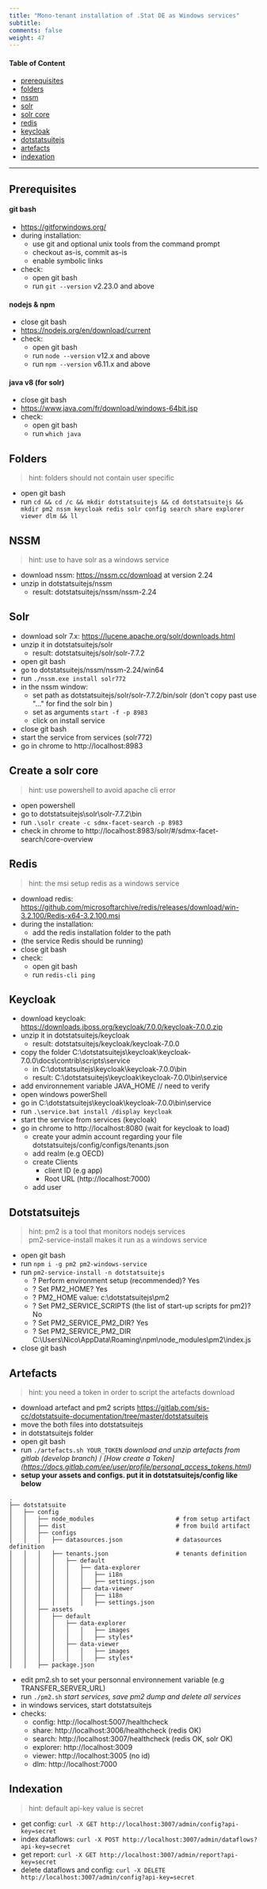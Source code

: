 ```yaml
---
title: "Mono-tenant installation of .Stat DE as Windows services"
subtitle: 
comments: false
weight: 47
---
```


#### Table of Content
- [prerequisites](#prerequisites)
- [folders](#folders)
- [nssm](#nssm)
- [solr](#solr)
- [solr core](#create-a-solr-core)
- [redis](#redis)
- [keycloak](#keycloak)
- [dotstatsuitejs](#dotstatsuitejs)
- [artefacts](#artefacts)
- [indexation](#indexation)

---

## Prerequisites
#### git bash
- https://gitforwindows.org/
- during installation:
  - use git and optional unix tools from the command prompt
  - checkout as-is, commit as-is
  - enable symbolic links
- check:
  - open git bash
  - run `git --version` v2.23.0 and above

#### nodejs & npm
- close git bash
- https://nodejs.org/en/download/current
- check:
  - open git bash
  - run `node --version` v12.x and above
  - run `npm --version` v6.11.x and above

#### java v8 (for solr)
- close git bash
- https://www.java.com/fr/download/windows-64bit.jsp
- check:
  - open git bash
  - run `which java`

## Folders
> hint: folders should not contain user specific

- open git bash
- run `cd && cd /c && mkdir dotstatsuitejs && cd dotstatsuitejs && mkdir pm2 nssm keycloak redis solr config search share explorer viewer dlm && ll`

## NSSM
> hint: use to have solr as a windows service

- download nssm: https://nssm.cc/download at version 2.24
- unzip in dotstatsuitejs/nssm
  - result: dotstatsuitejs/nssm/nssm-2.24

## Solr
- download solr 7.x: https://lucene.apache.org/solr/downloads.html
- unzip it in dotstatsuitejs/solr
  - result: dotstatsuitejs/solr/solr-7.7.2
- open git bash
- go to dotstatsuitejs/nssm/nssm-2.24/win64
- run `./nssm.exe install solr772`
- in the nssm window:
  - set path as dotstatsuitejs/solr/solr-7.7.2/bin/solr (don't copy past use "..." for find the solr bin )
  - set as arguments `start -f -p 8983`
  - click on install service
- close git bash
- start the service from services (solr772)
- go in chrome to http://localhost:8983

## Create a solr core
> hint: use powershell to avoid apache cli error

- open powershell
- go to dotstatsuitejs\solr\solr-7.7.2\bin
- run `.\solr create -c sdmx-facet-search -p 8983`
- check in chrome to http://localhost:8983/solr/#/sdmx-facet-search/core-overview

## Redis
> hint: the msi setup redis as a windows service

- download redis: https://github.com/microsoftarchive/redis/releases/download/win-3.2.100/Redis-x64-3.2.100.msi
- during the installation:
  - add the redis installation folder to the path
- (the service Redis should be running)
- close git bash
- check:
  - open git bash
  - run `redis-cli ping`

## Keycloak

- download keycloak: https://downloads.jboss.org/keycloak/7.0.0/keycloak-7.0.0.zip
- unzip it in dotstatsuitejs/keycloak
  - result: dotstatsuitejs/keycloak/keycloak-7.0.0
- copy the folder C:\dotstatsuitejs\keycloak\keycloak-7.0.0\docs\contrib\scripts\service
  - in C:\dotstatsuitejs\keycloak\keycloak-7.0.0\bin
  - result: C:\dotstatsuitejs\keycloak\keycloak-7.0.0\bin\service
- add environnement variable JAVA_HOME // need to verify
- open windows powerShell
- go in C:\dotstatsuitejs\keycloak\keycloak-7.0.0\bin\service
- run `.\service.bat install /display keycloak`
- start the service from services (keycloak)
- go in chrome to http://localhost:8080 (wait for keycloak to load)
  - create your admin account
  regarding your file dotstatsuitejs/config/configs/tenants.json
  - add realm (e.g OECD)
  - create Clients 
    - client ID (e.g app)
    - Root URL (http://localhost:7000)
  - add user


## Dotstatsuitejs
> hint: pm2 is a tool that monitors nodejs services  
> pm2-service-install makes it run as a windows service

- open git bash
- run `npm i -g pm2 pm2-windows-service`
- run `pm2-service-install -n dotstatsuitejs`
  - ? Perform environment setup (recommended)? Yes
  - ? Set PM2_HOME? Yes
  - ? PM2_HOME value: c:\dotstatsuitejs\pm2
  - ? Set PM2_SERVICE_SCRIPTS (the list of start-up scripts for pm2)? No
  - ? Set PM2_SERVICE_PM2_DIR? Yes
  - ? Set PM2_SERVICE_PM2_DIR C:\Users\Nico\AppData\Roaming\npm\node_modules\pm2\index.js
- close git bash


## Artefacts
> hint: you need a token in order to script the artefacts download  

- download artefact and pm2 scripts https://gitlab.com/sis-cc/dotstatsuite-documentation/tree/master/dotstatsuitejs
- move the both files into dotstatsuitejs
- in dotstatsuitejs folder
- open git bash  
- run `./artefacts.sh YOUR_TOKEN` *download and unzip artefacts from gitlab (develop branch)* / *[How create a Token]  (https://docs.gitlab.com/ee/user/profile/personal_access_tokens.html)*  
- **setup your assets and configs. put it in dotstatsuitejs/config like below**
```
.
├── dotstatsuite
│   ├── config
│   │   ├── node_modules                       # from setup artifact
│   │   ├── dist                               # from build artifact
│   │   ├── configs
│   │   │   ├── datasources.json               # datasources definition
│   │   │   ├── tenants.json                   # tenants definition
│   │   │   │   ├── default
│   │   │   │   │   ├── data-explorer
│   │   │   │   │   │   ├── i18n
│   │   │   │   │   │   ├── settings.json
│   │   │   │   │   ├── data-viewer
│   │   │   │   │   │   ├── i18n
│   │   │   │   │   │   ├── settings.json
│   │   ├── assets
│   │   │   ├── default
│   │   │   │   ├── data-explorer
│   │   │   │   │   │   ├── images
│   │   │   │   │   │   ├── styles*
│   │   │   │   ├── data-viewer
│   │   │   │   │   │   ├── images
│   │   │   │   │   │   ├── styles*
│   │   ├── package.json
```
- edit pm2.sh to set your personnal environnement variable (e.g TRANSFER_SERVER_URL)
- run `./pm2.sh` *start services, save pm2 dump and delete all services*
- in windows services, start dotstatsuitejs
- checks:
  - config: http://localhost:5007/healthcheck
  - share: http://localhost:3006/healthcheck (redis OK)
  - search: http://localhost:3007/healthcheck (redis OK, solr OK)
  - explorer: http://localhost:3009
  - viewer: http://localhost:3005 (no id)
  - dlm: http://localhost:7000

## Indexation
> hint: default api-key value is secret

- get config: `curl -X GET http://localhost:3007/admin/config?api-key=secret`
- index dataflows: `curl -X POST http://localhost:3007/admin/dataflows?api-key=secret`
- get report: `curl -X GET http://localhost:3007/admin/report?api-key=secret`
- delete dataflows and config: `curl -X DELETE http://localhost:3007/admin/config?api-key=secret`
